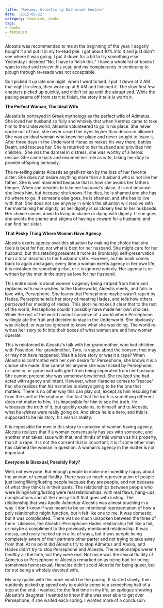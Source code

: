 ```yaml
---
title: 'Review: Alcestis by Katharine Beutner'
date: '2015-05-22'
category: feminism, books
tags:
- books
- feminism
---
```


Alcestis was recommended to me at the beginning of the year. I eagerly bought it and put it in my to-read pile. I got about 10% into it and just didn't see where it was going. I put it down for a bit to try something else. Yesterday I decided "No, I have to finish this." I have a whole list of books I want to read and review this year, and my complacency in continuing to plough through re-reads was not acceptable.

So I picked it up late one night  when I went to bed. I put it down at 2 AM that night to sleep, then woke up at 8 AM and finished it. The slow first few chapters picked up quickly, and didn't let up until the abrupt end. While the pacing seems off from start to finish, the story it tells is worth it.

<!--more-->

<strong>The Perfect Woman, The Ideal Wife</strong>

Alcestis is portrayed in Greek mythology as the perfect wife of Admetus. She loved her husband so fully and wholely that when Hermes came to take him to the Underworld, Alcestis volunteered to go in his place. She never spoke out of turn, she never raised her eyes higher than decorum allowed. She was an ideal woman who knew her place and never sought to leave it. After three days in the Underworld Heracles makes his way there, battles Death, and rescues her. She is returned to her husband and provides him children.  She was the damsel in distress, she was worthy of a heroic rescue. She came back and resumed her role as wife, taking her duty to provide offspring seriously.

The re-telling paints Alcestis as greif-striken by the loss of her favorite sister. She does not desire anything more than a husband who is not like her father. She is well mannered because that is how she avoids her fathers temper. When she decides to take her husband's place, it is not because she loves him, but because she knows if he dies, he is shamed and she has no where to go. If someone else goes, he is shamed, and she has to live with that. She does not see anyway in which the situation will resolve with her maintaining her dignity, as her dignity is so closely tied to her husbands. Her choice comes down to living in shame or dying with dignity. If she goes, she avoids the shame and stigma of having a coward for a husband, and can find her sister.

<strong>That Pesky Thing Where Women Have Agency</strong>

Alcestis exerts agency over this situation by making the choice that she feels is best for her, not what is best for her husband. She might care for her husband, but this retelling presents it more as (ironically) self-preservation than a total devotion to her husband's life. However, as this book comes back to again and again, every time a woman exerts agency in her own life, it is mistaken for something else, or it is ignored entirely. Her agency is re-written by the men in the story as love for her husband.

This entire book is about women's agency being striped from them and replaced with male wishes. In the Underworld, Alcestis meets, and falls in love with, Persephone. She learns that Persephone maybe wasn't raped by Hades. Persephone tells her story of meeting Hades, and tells how others percieved her meeting of Hades. This plot line makes it clear that to the rest of the world, Persephone couldn't possibly have made her own choices. While the rest of the world cannot concieve of a world where Persephone willingly ate the fruit and decided to stay in the Underworld. She obviously was tricked, or was too ignorant to know what she was doing. The world re-writes her story to fit into their boxes of what women are and how women operate.

This is reinforced in Alcestis's talk with her grandmother, who had children with Poseidon. Her grandmother, Tyro, is vague about the consent that may or may not have happened. Was it a love story or was it a rape? When Alcestis is confronted with her own desire for Persephone, she knows it is a choice she made. She cannot tell anyone she was tricked by Persephone, or lured in, or gone mad with grief from being seperated from her husband. She cannot pretend she was somehow bewitched. She realized she had acted with agency and intent. However, when Heracles comes to "rescue" her, she realizes that his narrative is always going to be the one that matters. There is no other way this can play out, except as him rescuing her from the spell of Persephone. The fact that the truth is something different does not matter to him, it is impossible for him to see the truth. He witnesses the truth of it, but quickly explains, to himself and to Alcestis, what he <em>wishes </em>were really going on. And since he is a hero, and this is supposed to be his story, his wish is reality.

It is impossible for men in this story to conceive of women having agency.  Alcestis realizes that if a woman consensually has sex with someone, and another man takes issue with that, and thinks of this woman as his property, than it is rape. It is not the consent that is important, it is if some other man has claimed the woman in question. A woman's agency in the matter is not important.

<strong>Everyone Is Bisexual, Possibly Poly?
</strong>

Well, not everyone. But enough people to make me incredibly happy about the amount of sexual fluidity. There was so much representation of people just loving/liking/lusting people because they are people, and not because of what they think is in their pants. The relationships between people who were liking/loving/lusting were real relationships, with real flaws, hang-ups, complications and all the messy stuff that goes with lusting. The relationship that was Apollo-Admetus-Alcestis was almost touching in a way. I don't know if was meant to be an intentional representation of how a poly relationship might function, but it felt like one to me. It was domestic, but it was complicated. There was so much unspoken between the three of them. Likewise, the Alcestis-Persephone-Hades relationship felt like a foil, or maybe a compliment to the previously mentioned relationship. It was messy, and really fucked up in a lot of ways, but it was people being completely aware of their partners other parter and not trying to take away from that. At no point did Alcestis try to stop Admetus and Apollo, and Hades didn't try to stop Persephone and Alcestis. The relationships weren't <em>healthy </em>all the time, but they were real. Not once was the sexual fluidity of Admetus or Persephone or Alcestis remarked on as being bad for being sometimes homosexual, Heracles didn't scold Alcestis for being queer, but for not being a wholely devoted wife.

My only qualm with this book would be the pacing. It started slowly, then suddenly picked up speed only to quickly come to a screeching halt of a stop at the end. I wanted, for the first time in my life, an epilogue showing Alcestis's daughter. I wanted to know if she was ever able to get over Persephone, if she waited each spring. I wanted more of a conclusion.

&nbsp;
